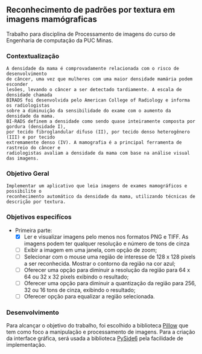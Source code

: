Reconhecimento de padrões por textura em imagens mamógraficas
---

Trabalho para disciplina de Processamento de imagens do curso de Engenharia de computação da PUC Minas.

### Contextualização
```
A densidade da mama é comprovadamente relacionada com o risco de desenvolvimento
de câncer, uma vez que mulheres com uma maior densidade mamária podem esconder
lesões, levando o câncer a ser detectado tardiamente. A escala de densidade chamada
BIRADS foi desenvolvida pelo American College of Radiology e informa os radiologistas
sobre a diminuição da sensibilidade do exame com o aumento da densidade da mama.
BI-RADS definem a densidade como sendo quase inteiramente composta por gordura (densidade I),
por tecido fibroglandular difuso (II), por tecido denso heterogênero (III) e por tecido
extremamente denso (IV). A mamografia é a principal ferramenta de rastreio do câncer e
radiologistas avaliam a densidade da mama com base na análise visual das imagens.
```

### Objetivo Geral
```
Implementar um aplicativo que leia imagens de exames mamográficos e possibilite o
reconhecimento automático da densidade da mama, utilizando técnicas de descrição por textura.
```

### Objetivos especifícos

* Primeira parte:
    - [x] Ler e visualizar imagens pelo menos nos formatos PNG e TIFF. As imagens podem ter qualquer resolução e número de tons de cinza
    - [ ] Exibir a imagem em uma janela, com opção de zoom;
    - [ ] Selecionar com o mouse uma região de interesse de 128 x 128 pixels a ser reconhecida. Mostrar o contorno da região na cor azul;
    - [ ] Oferecer uma opção para diminuir a resolução da região para 64 x 64 ou 32 x 32 pixels exibindo o resultado;
    - [ ] Oferecer uma opção para diminuir a quantização da região para 256, 32 ou 16 tons de cinza, exibindo o resultado;
    - [ ] Oferecer opção para equalizar a região selecionada.

### Desenvolvimento

Para alcançar o objetivo do trabalho, foi escolhido a biblioteca
[Pillow](https://python-pillow.org/) que tem como foco a manipulação e processamento de imagens.
Para a criação da interface gráfica, será usada a biblioteca [PySide6](https://doc.qt.io/qtforpython-6) pela facilidade de implementação.
